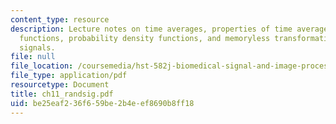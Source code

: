 ```yaml
---
content_type: resource
description: Lecture notes on time averages, properties of time averages, crosscorrelation
  functions, probability density functions, and memoryless transformations of random
  signals.
file: null
file_location: /coursemedia/hst-582j-biomedical-signal-and-image-processing-spring-2007/be25eaf236f659be2b4eef8690b8ff18_ch11_randsig.pdf
file_type: application/pdf
resourcetype: Document
title: ch11_randsig.pdf
uid: be25eaf2-36f6-59be-2b4e-ef8690b8ff18
---
```

